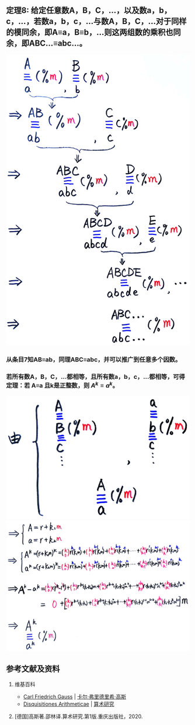 ## 定理8: 给定任意数A，B，C，…，以及数a，b，c，…，若数a，b，c，…与数A，B，C，…对于同样的模同余，即A≡a，B≡b，…则这两组数的乘积也同余，即ABC…≡abc…。
![](/images/数论/高斯的算术研究中典型的推演实验/章1/定理8/8-1.jpg)
### 从条目7知AB≡ab，同理ABC≡abc，并可以推广到任意多个因数。
### 若所有数A，B，C，…都相等，且所有数a，b，c，…都相等，可得定理：若 A≡a 且k是正整数，则 $A^k ≡ a^k$。
![](/images/数论/高斯的算术研究中典型的推演实验/章1/定理8/8-2.jpg)
![](/images/数论/高斯的算术研究中典型的推演实验/章1/定理8/8-3.jpg)

## 参考文献及资料

1. 维基百科
	- [Carl Friedrich Gauss](https://en.wikipedia.org/wiki/Carl_Friedrich_Gauss) | [卡尔·弗里德里希·高斯](https://zh.wikipedia.org/wiki/%E5%8D%A1%E7%88%BE%C2%B7%E5%BC%97%E9%87%8C%E5%BE%B7%E9%87%8C%E5%B8%8C%C2%B7%E9%AB%98%E6%96%AF) 
	- [Disquisitiones Arithmeticae](https://en.wikipedia.org/wiki/Disquisitiones_Arithmeticae) | [算术研究](https://zh.wikipedia.org/wiki/算术研究) 

2. [德国]高斯著.邵林译.算术研究.第1版.重庆出版社，2020.




